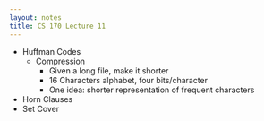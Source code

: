 ```yaml
---
layout: notes
title: CS 170 Lecture 11
---
```


* Huffman Codes
    * Compression
        * Given a long file, make it shorter
        * 16 Characters alphabet, four bits/character
        * One idea: shorter representation of frequent characters
* Horn Clauses
* Set Cover

